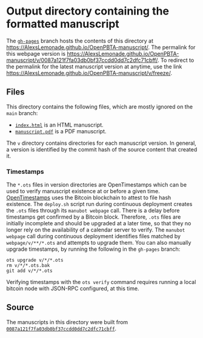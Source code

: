# Output directory containing the formatted manuscript

The [`gh-pages`](https://github.com/AlexsLemonade/OpenPBTA-manuscript/tree/gh-pages) branch hosts the contents of this directory at <https://AlexsLemonade.github.io/OpenPBTA-manuscript/>.
The permalink for this webpage version is <https://AlexsLemonade.github.io/OpenPBTA-manuscript/v/0087a121f7fa03db0bf37ccdd0dd7c2dfc71cbff/>.
To redirect to the permalink for the latest manuscript version at anytime, use the link <https://AlexsLemonade.github.io/OpenPBTA-manuscript/v/freeze/>.

## Files

This directory contains the following files, which are mostly ignored on the `main` branch:

+ [`index.html`](index.html) is an HTML manuscript.
+ [`manuscript.pdf`](manuscript.pdf) is a PDF manuscript.

The `v` directory contains directories for each manuscript version.
In general, a version is identified by the commit hash of the source content that created it.

### Timestamps

The `*.ots` files in version directories are OpenTimestamps which can be used to verify manuscript existence at or before a given time.
[OpenTimestamps](https://opentimestamps.org/) uses the Bitcoin blockchain to attest to file hash existence.
The `deploy.sh` script run during continuous deployment creates the `.ots` files through its `manubot webpage` call.
There is a delay before timestamps get confirmed by a Bitcoin block.
Therefore, `.ots` files are initially incomplete and should be upgraded at a later time, so that they no longer rely on the availability of a calendar server to verify.
The `manubot webpage` call during continuous deployment identifies files matched by `webpage/v/**/*.ots` and attempts to upgrade them.
You can also manually upgrade timestamps, by running the following in the `gh-pages` branch:

```shell
ots upgrade v/*/*.ots
rm v/*/*.ots.bak
git add v/*/*.ots
```

Verifying timestamps with the `ots verify` command requires running a local bitcoin node with JSON-RPC configured, at this time.

## Source

The manuscripts in this directory were built from
[`0087a121f7fa03db0bf37ccdd0dd7c2dfc71cbff`](https://github.com/AlexsLemonade/OpenPBTA-manuscript/commit/0087a121f7fa03db0bf37ccdd0dd7c2dfc71cbff).
